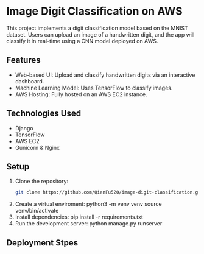 # Image Digit Classification on AWS
 This project implements a digit classification model based on the MNIST dataset. Users can upload an image of a handwritten digit, and the app will classify it in real-time using a CNN model deployed on AWS.
## Features
- Web-based UI: Upload and classify handwritten digits via an interactive dashboard.
- Machine Learning Model: Uses TensorFlow to classify images.
- AWS Hosting: Fully hosted on an AWS EC2 instance.
## Technologies Used
- Django
- TensorFlow
- AWS EC2
- Gunicorn & Nginx
## Setup
1. Clone the repository:
   ```bash
   git clone https://github.com/QianFu520/image-digit-classification.git
3. Create a virtual enviroment:
   python3 -m venv venv
   source venv/bin/activate
4. Install dependencies:
   pip install -r requirements.txt
5. Run the development server:
   python manage.py runserver
## Deployment Stpes

